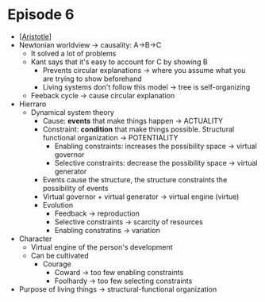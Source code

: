 # Episode 6

- [[Aristotle]]
- Newtonian worldview -> causality: A->B->C
  - It solved a lot of problems
  - Kant says that it's easy to account for C by showing B 
    - Prevents circular explanations -> where you assume what you are trying to show beforehand
    - Living systems don't follow this model -> tree is self-organizing
  - Feeback cycle -> cause circular explanation
- Hierraro
  - Dynamical system theory
    - Cause: **events** that make things happen -> ACTUALITY
    - Constraint: **condition** that make things possible. Structural functional organization -> POTENTIALITY
      - Enabling constraints: increases the possibility space -> virtual governor 
      - Selective constraints: decrease the possibility space -> virtual generator
    - Events cause the structure, the structure constraints the possibility of events
    - Virtual governor + virtual generator -> virtual engine (virtue)
    - Evolution
      - Feedback -> reproduction
      - Selective constraints -> scarcity of resources
      - Enabling constratins -> variation
- Character
  - Virtual engine of the person's development
  - Can be cultivated
    - Courage
      - Coward -> too few enabling constraints 
      - Foolhardy -> too few selecting constraints
- Purpose of living things -> structural-functional organization

[//begin]: # "Autogenerated link references for markdown compatibility"
[Aristotle]: aristotle "Aristotle"
[//end]: # "Autogenerated link references"